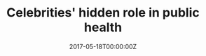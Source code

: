 ---
archived_link: https://web.archive.org/web/20210321202651/https://edition.cnn.com/2017/05/18/health/celebrity-health-charlie-sheen-study
article: (CNN) When celebrities speak, it seems, the world listens -- even when it
  comes to personal and public health. Just look at what happened after Charlie Sheen's
  HIV disclosure two years ago, said John Ayers , a research professor at San Diego
  State University. Sales of in-home HIV testing kits reached record highs around
  the same time the actor announced that he had been diagnosed as HIV-positive in
  2015, according to a study published in the journal Prevention Science on Thursday.
  Ayers was a co-author of the study. About the same time, "in record numbers, people
  were going online, seeking out information on what the signs of HIV are, on how
  to find and appropriately prevent HIV with devices such as condoms and also how
  to get tested,'" Ayers said. "We've seen this ... many times over." For the new
  study, Ayers and his co-authors monitored weekly sales of OraQuick, the only FDA-approved
  at-home oral HIV testing kit available in the United States, from 2014 to 2016.
  The researchers found that there were 8,225 more sales than they expected the week
  of Sheen's HIV status announcement. Elevated sales continued for four weeks after
  Sheen's disclosure. The findings show a correlation, not a direct causation. Yet
  in a previous study, Ayers and his colleagues also found that Google searches for
  HIV testing and related topics also spiked after Sheen's announcement. "The most
  common reaction is, 'So what? What does a search really mean?' Our new study shows
  not only did Sheen's disclosure lead people to seek information about HIV prevention,
  it also corresponded with record levels of at-home rapid HIV testing sales," Ayers
  said. Though they are not doctors, many celebrities have had both positive and negative
  ties to public health in recent years. When celebrities open up about their health
  "The positive example I often point to is when Magic Johnson talked about being
  HIV-positive, which provided a moment to bust stigma around HIV," said Steven Hoffman,
  scientific director of the Institute of Population and Public Health in Canada and
  director of the University of Ottawa's Global Strategy Lab. In 1991, when most people
  didn't have much information about the virus and the Internet was not commonly used,
  the American basketball star announced that he had tested positive for HIV and retired
  from the NBA. "Here was a very prominent athlete who is publicly disclosing being
  HIV-positive and opening up conversation around it for people," said Hoffman, who
  was not involved in the latest study. "I think that's an example highlighting the
  positive role that celebrity can play in informing health decisions." Yet while
  Johnson's HIV disclosure spurred questions and conversations, since the virus was
  still unfamiliar, Sheen's disclosure was linked to action, Ayers said. After Sheen's
  announcement, about 1.25 million people in the United States searched online for
  topics directly related to condoms, HIV symptoms or HIV testing, according to Ayers'
  previous study, published in the journal JAMA Internal Medicine last year. That
  study involved analyzing Google Trends and search term data from 2004 through November
  2015, which included when Sheen disclosed his HIV status on November 17, 2015. The
  researchers found that Sheen's announcement corresponded with the greatest number
  of HIV-related Google searchers ever recorded in the US. But Sheen didn't make an
  immediate call to action for the public to get tested or use condoms, and public
  health groups didn't use him as a face to raise HIV awareness. JUST WATCHED Celebrities
  who changed the face of HIV Replay More Videos ... MUST WATCH Celebrities who changed
  the face of HIV 01:08 Therefore, Sheen's disclosure was an example of how -- without
  the celebrity or public health leaders calling for action -- the public appeared
  to still respond based on health information that was widely known, Ayers said.
  "When Magic Johnson made his disclosure, there wasn't a similar reaction. There
  couldn't be, because people didn't know what to do," Ayers said. "Remember, people
  (were) asking, 'Can he play basketball?' 'Can I shake his hand?' There wasn't this
  trove of information about HIV, HIV prevention and HIV testing. When Sheen disclosed,
  there was this trove of information," he said. "We saw people seeking out information
  on the signs of HIV, HIV testing and how to prevent HIV by using condoms. We saw
  this trilogy of reaction that is fairly consistent with what public health has been
  promoting for 20-plus years." JUST WATCHED The 'Angelina effect' on cancer Replay
  More Videos ... MUST WATCH The 'Angelina effect' on cancer 02:22 Kami Kosenko, an
  associate professor of health communication at North Carolina State University,
  said that she believes actress Angelina Jolie's 2013 announcement of a double mastectomy
  to prevent breast cancer also had a positive influence on public health, despite
  possibly influencing an uptick in unnecessary genetic testing. Kosenko led a study
  in which 229 women were surveyed immediately after Jolie's announcement to undergo
  a double mastectomy. Researchers looked at whether Jolie influenced the women's
  genetic testing intentions. JUST WATCHED Jolie's op-ed prompts women's health discussion
  Replay More Videos ... MUST WATCH Jolie's op-ed prompts women's health discussion
  06:07 The study, published in the Journal of Health Communication last year, showed
  that 30% of the women intended to get tested to see whether they carried the BRCA1
  gene, 23% said they would probably get tested, and 7% said they would definitely
  get tested. The others reported that they would not get tested. Kosenko said that
  separate studies demonstrated increased genetic testing requests and Internet searches
  related to BRCA1 after Jolie's announcement. "We rely heavily on friends and family
  for health information, and we tend to see certain celebrities as friends. Unfortunately,
  we do not share the same resources as these famous 'friends,' which impacts our
  ability to follow celebrity health advice," she said. "For example, at the time
  of Jolie's announcement, the genetic tests she underwent were prohibitively expensive
  for the average American." There are examples of celebrities having a potentially
  harmful influence on public health too, said Hoffman, director of the University
  of Ottawa's Global Strategy Lab. 'I do blame celebrities' "The most prominent example
  of harm would be, in my mind, Jenny McCarthy," Hoffman said. The American actress
  has been a vocal autism activist, spreading concerns that autism might be associated
  with childhood vaccines. McCarthy was unavailable for comment, but her representative
  said she addressed her stance on vaccines in an op-ed published in the Chicago Sun-Times
  in 2014, headlined "The gray area on vaccines." Her son, Evan, was diagnosed with
  autism . She believes that doctors should change some children's vaccine schedules,
  such as allowing for one shot per doctor's visit instead of multiple shots, she
  wrote in the op-ed. "I am not 'anti-vaccine.' This is not a change in my stance
  nor is it a new position that I have recently adopted. For years, I have repeatedly
  stated that I am, in fact, 'pro-vaccine' and for years I have been wrongly branded
  as 'anti-vaccine,' " McCarthy wrote. "My beautiful son, Evan, inspired this mother
  to question the 'one size fits all' philosophy of the recommended vaccine schedule,"
  she wrote. "I embarked on this quest not only for myself and my family, but for
  countless parents who shared my desire for knowledge that could lead to options
  and alternate schedules, but never to eliminate the vaccines." "She is actually
  recommending practices that are unhealthful and potentially dangerous," Hoffman
  said about McCarthy's stance on changing vaccine schedules. "Recommending to people
  not to vaccinate their children means not only are the children being subjected
  to unnecessary harm, but many others around those children who might not be able
  to get vaccinated for legitimate reasons are put at an additional risk ask well,"
  he said. "It's not only unfair to the children who aren't being vaccinated, but
  also to the many people who can't be vaccinated, who interact with those children."
  Even though they are vulnerable to illness, some people may not be able to get certain
  vaccines based on age, an allergy or pre-existing health condition, or other factors,
  according to the CDC Public health experts also have accused actress Gwyneth Paltrow
  of spreading some questionable health tips through her lifestyle blog, goop. In
  a written statement, goop spokeswoman Noora Raj Brown described the website as pushing
  "new ideas into the conversation" in health and wellness. "We have a disclaimer
  on the bottom of every article that states the purpose is to highlight alternative
  studies and induce conversation. It's not a substitute for professional medical
  advice, diagnosis, or treatment. The views of the experts profiled don't necessarily
  represent the views of goop," the statement said. One blog post on goop recommended
  inserting a rock, called a jade egg, into your vagina to improve your sex life and
  orgasms, among other benefits. Some experts have said that not thoroughly cleaning
  or sterilizing the jade egg could lead to infection , or that it could get stuck.
  "In many cases, there are opposing opinions on issues -- like the jade eggs for
  example -- and our role is to service the conversation," Brown said. "Gwyneth Paltrow's
  messages, it's mostly that she's recommending practices that don't work," Hoffman
  said. "The biggest harm is the loss or waste of money and the misplaced attention
  away from practices that actually work." jade egg on goop costs about $66. Hoffman
  said that the money could be better spent on buying nutritious foods or a gym membership.
  "Do celebrities have an impact on health outcomes? We know they do. ... There's
  so many studies out there that have demonstrated that when celebrities either give
  helpful or harmful advice to people, it's routinely followed," Hoffman said. "I
  do blame celebrities, because they need to recognize the impact they can have and
  the potential harm that can result from it," he said. "I definitely blame those
  who are spreading misinformation." How celebrities have hacked public health talks
  Hoffman and his colleagues published a review paper in the British Medical Journal
  to analyze the influence celebrities have on people's health decisions through the
  factors of economics, marketing, psychology and sociology. "In marketing literature,
  they talk about a halo effect around celebrities, whereby people have a very positive
  view of celebrities, and when celebrities endorse a product or recommend a particular
  health practice, it transfers their golden glow from the celebrity to the products
  or practice," Hoffman said. "In economics literature, there's recognition of something
  called signaling, which is whereby in a marketplace filled with competing ideas,
  people are constantly looking for a shortcut in order to identify which products
  or practices they should be following, and so a celebrity endorsing a product provides
  a cognitive shortcut to an otherwise very complicated decision," he said. "There
  is increasing recognition of the role of social networks, and there's few people
  who have bigger social networks than celebrities. Just think of the number of Twitter
  followers some celebrities have cultivated." However, Ayers, author of the latest
  study, said it might not be that complicated. "It's not so much about a celebrity
  effect," he said, adding that when celebrities speak out about health-related issues,
  it may resonate because they are speaking as humans with just as much vulnerability
  to health impacts as anyone else. "Typically, public health uses top-down strategies.
  The most effective messages are believed to come from the experts, 'from the top.'
  The people who know the most about the subject, the people who are paid to sit around
  and think about the subject," Ayers said. "It turns out, though, that if you look
  at the Sheen effect and if you look at these other examples of organic media events
  ... that's not the case. These messages, they come from the bottom; they come from
  ordinary people. People who aren't health experts. Sheen might be a celebrity, but
  he's not a health expert. Angelina Jolie is not a health expert," he said. All in
  all, Hoffman said, public health officials could work with celebrities to harness
  their fame to spread evidence-based health information and mitigate the spread of
  misinformation. He cited supermodel Christy Turlington Burns as a positive example
  of a celebrity working with public health authorities to promote positive health
  practices. She served as a spokeswoman in CDC promotional ads raising awareness
  about smoking cessation and the health risks of smoking. Join the conversation See
  the latest news and share your comments with CNN Health on Facebook and Twitter.
  Ayers said he saw public health officials utilize the power of Sheen's celebrity
  in real time, not during but after his HIV announcement. "It turns out that actually
  because of our study, we got to see those things happen. When we published our study,
  a few weeks later, Charlie Sheen began speaking out about HIV prevention, particularly
  condoms, and he cited our study as one of the reasons for doing that," Ayers said
  of the study on Google searches. "We also saw several leading organizations in HIV
  prevention begin to use Charlie Sheen's disclosure as a way to promote HIV prevention."
  Hoffman said it would be beneficial to see more examples of celebrities and public
  health leaders working together in the future. "I think there probably are a lot
  of celebrities who want to do good and would be open to the idea of working with
  public health officials to do good," he said. "We just need to still figure out
  the best way of doing that, in terms of what would be most effective." For now,
  to make informed health decisions, Dr. Georges Benjamin, executive director of the
  American Public Health Association, offered some guidance in an email. "Get a second
  opinion," he wrote. "Trust but verify celebrity statements from trusted health sources
  like the American Cancer Society, the Center for Disease Control and Prevention,
  APHA, American Academy of Pediatrics" and others.
date: '2017-05-18T00:00:00Z'
image:
  focal_point: Smart
original_link: https://edition.cnn.com/2017/05/18/health/celebrity-health-charlie-sheen-study/
summary: (CNN) When celebrities speak, it seems, the world listens -- even when it
  comes to personal and public health. Just look at what happened after Charlie Sheen's
  HIV disclosure two years ago, said John Ayers , a research professor at San Diego
  State University. Sales of in-home HIV testing kits...
title: Celebrities' hidden role in public health
---